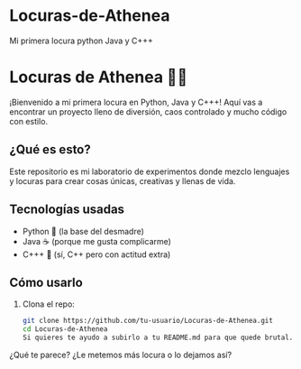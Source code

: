 # Locuras-de-Athenea
Mi primera locura python Java y C+++
# Locuras de Athenea 🚀🔥

¡Bienvenido a mi primera locura en Python, Java y C+++! Aquí vas a encontrar un proyecto lleno de diversión, caos controlado y mucho código con estilo.

## ¿Qué es esto?

Este repositorio es mi laboratorio de experimentos donde mezclo lenguajes y locuras para crear cosas únicas, creativas y llenas de vida.

## Tecnologías usadas

- Python 🐍 (la base del desmadre)
- Java ☕ (porque me gusta complicarme)
- C+++ 🤯 (sí, C++ pero con actitud extra)

## Cómo usarlo

1. Clona el repo:
   ```bash
   git clone https://github.com/tu-usuario/Locuras-de-Athenea.git
   cd Locuras-de-Athenea
   Si quieres te ayudo a subirlo a tu README.md para que quede brutal.  

¿Qué te parece? ¿Le metemos más locura o lo dejamos así?
